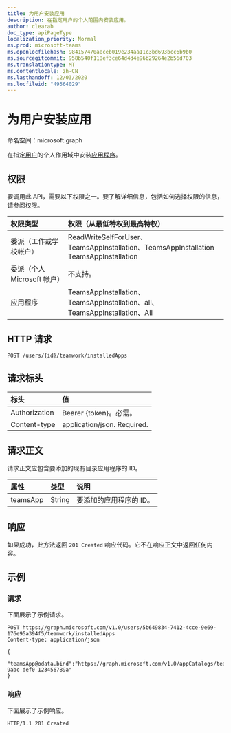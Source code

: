 ```yaml
---
title: 为用户安装应用
description: 在指定用户的个人范围内安装应用。
author: clearab
doc_type: apiPageType
localization_priority: Normal
ms.prod: microsoft-teams
ms.openlocfilehash: 984157470aeceb019e234aa11c3bd693bcc6b9b0
ms.sourcegitcommit: 958b540f118ef3ce64d4d4e96b29264e2b56d703
ms.translationtype: MT
ms.contentlocale: zh-CN
ms.lasthandoff: 12/03/2020
ms.locfileid: "49564029"
---
```

# <a name="install-app-for-user"></a>为用户安装应用

命名空间：microsoft.graph

在指定[用户](../resources/user.md)的个人作用域中安装[应用程序](../resources/teamsapp.md)。

## <a name="permissions"></a>权限

要调用此 API，需要以下权限之一。要了解详细信息，包括如何选择权限的信息，请参阅[权限](/graph/permissions-reference)。

|权限类型      | 权限（从最低特权到最高特权）              |
|:--------------------|:---------------------------------------------------------|
|委派（工作或学校帐户） | ReadWriteSelfForUser、TeamsAppInstallation、TeamsAppInstallation TeamsAppInstallation |
|委派（个人 Microsoft 帐户） | 不支持。    |
|应用程序 | TeamsAppInstallation、TeamsAppInstallation、all、TeamsAppInstallation、All |

## <a name="http-request"></a>HTTP 请求
<!-- { "blockType": "ignored" } -->
```http
POST /users/{id}/teamwork/installedApps
```

## <a name="request-headers"></a>请求标头

| 标头       | 值 |
|:---------------|:--------|
| Authorization  | Bearer {token}。必需。  |
| Content-type | application/json. Required.|

## <a name="request-body"></a>请求正文

请求正文应包含要添加的现有目录应用程序的 ID。

| 属性   | 类型 |说明|
|:---------------|:--------|:----------|
|teamsApp|String|要添加的应用程序的 ID。|

## <a name="response"></a>响应

如果成功，此方法返回 `201 Created` 响应代码。它不在响应正文中返回任何内容。

## <a name="example"></a>示例

### <a name="request"></a>请求

下面展示了示例请求。

<!-- {
  "blockType": "request",
  "name": "user_add_teamsApp"
}-->

```http
POST https://graph.microsoft.com/v1.0/users/5b649834-7412-4cce-9e69-176e95a394f5/teamwork/installedApps
Content-type: application/json

{
   "teamsApp@odata.bind":"https://graph.microsoft.com/v1.0/appCatalogs/teamsApps/12345678-9abc-def0-123456789a"
}
```

### <a name="response"></a>响应
下面展示了示例响应。

<!-- {
  "blockType": "response",
  "truncated": true
} -->

```http
HTTP/1.1 201 Created
```

<!-- uuid: 8fcb5dbc-d5aa-4681-8e31-b001d5168d79
2015-10-25 14:57:30 UTC -->
<!-- {
  "type": "#page.annotation",
  "description": "User add teamsAppInstallations",
  "keywords": "",
  "section": "documentation",
  "tocPath": ""
}-->
